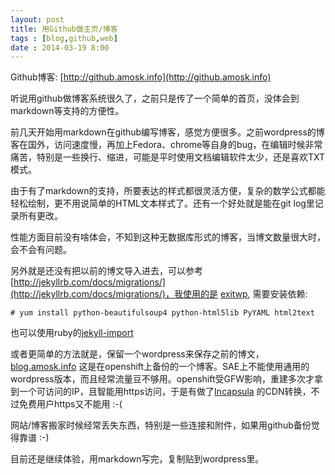 ```yaml
---
layout: post
title: 用Github做主页/博客
tags : [blog,github,web]
date : 2014-03-19 8:00
---
```


Github博客: [http://github.amosk.info](http://github.amosk.info)

听说用github做博客系统很久了，之前只是传了一个简单的首页，没体会到markdown等支持的方便性。

前几天开始用markdown在github编写博客，感觉方便很多。之前wordpress的博客在国外，访问速度慢，再加上Fedora、chrome等自身的bug，在编辑时候非常痛苦，特别是一些换行、缩进，可能是平时使用文档编辑软件太少，还是喜欢TXT模式。

由于有了markdown的支持，所要表达的样式都很灵活方便，复杂的数学公式都能轻松绘制，更不用说简单的HTML文本样式了。还有一个好处就是能在git log里记录所有更改。

性能方面目前没有啥体会，不知到这种无数据库形式的博客，当博文数量很大时，会不会有问题。

另外就是还没有把以前的博文导入进去，可以参考 [http://jekyllrb.com/docs/migrations/](http://jekyllrb.com/docs/migrations/)，我使用的是 [exitwp](https://github.com/thomasf/exitwp), 需要安装依赖:

    # yum install python-beautifulsoup4 python-html5lib PyYAML html2text

也可以使用ruby的[jekyll-import](http://import.jekyllrb.com/docs/wordpress/)

或者更简单的方法就是，保留一个wordpress来保存之前的博文，[blog.amosk.info](http://blog.amosk.info/) 这是在openshift上备份的一个博客。SAE上不能使用通用的wordpress版本，而且经常流量豆不够用。openshift受GFW影响，重建多次才拿到一个可访问的IP，且智能用https访问，于是有做了[Incapsula](Incapsula.com) 的CDN转换，不过免费用户https又不能用 :-(

网站/博客搬家时候经常丢失东西，特别是一些连接和附件，如果用github备份觉得靠谱 :-)

目前还是继续体验，用markdown写完，复制贴到wordpress里。
